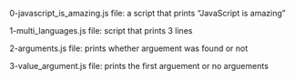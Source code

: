 0-javascript_is_amazing.js file: a script that prints “JavaScript is amazing”

1-multi_languages.js file: script that prints 3 lines

2-arguments.js file: prints whether arguement was found or not

3-value_argument.js file: prints the first arguement or no arguements